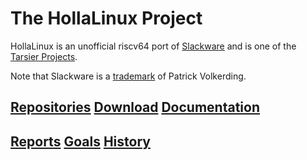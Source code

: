 # The HollaLinux Project

HollaLinux is an unofficial riscv64 port of [Slackware](http://www.slackware.com)
and is one of the [Tarsier Projects](https://github.com/isrc-cas/tarsier-slkrv). 

Note that Slackware is a [trademark](http://www.slackware.com/trademark/trademark.php)
of Patrick Volkerding.


## [Repositories](/profile/repositories.md) [Download](/profile/download.md) [Documentation](/docs/) 

## [Reports](/reports/) [Goals](/profile/goals.md) [History](/profile/history.md)

